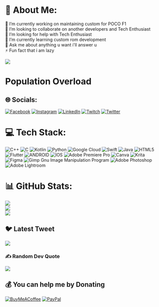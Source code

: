 # 💫 About Me:
🔭 I’m currently working on maintaining custom for POCO F1<br>👯 I’m looking to collaborate on another developers and Tech Enthusiast<br>🤝 I’m looking for help with Tech Enthusiast<br>🌱 I’m currently learning custom rom development <br>💬 Ask me about anything u want i'll answer u<br>⚡ Fun fact that i am lazy

<a href="https://visitcount.itsvg.in">
  <img src="https://visitcount.itsvg.in/api?id=Finnaib&label=Profile%20Views&color=1&icon=5&pretty=false" />
</a>

<h1>Population Overload</h1>

<span id="worldpop" class="bkgd"></span>

<canvas id="myChart"></canvas>


## 🌐 Socials:
[![Facebook](https://img.shields.io/badge/Facebook-%231877F2.svg?logo=Facebook&logoColor=white)](https://facebook.com/Finnaib) [![Instagram](https://img.shields.io/badge/Instagram-%23E4405F.svg?logo=Instagram&logoColor=white)](https://instagram.com/Finnaib01) [![LinkedIn](https://img.shields.io/badge/LinkedIn-%230077B5.svg?logo=linkedin&logoColor=white)](https://linkedin.com/in/mohd-shoaib-712998135) [![Twitch](https://img.shields.io/badge/Twitch-%239146FF.svg?logo=Twitch&logoColor=white)](https://twitch.tv/Finnaib) [![Twitter](https://img.shields.io/badge/Twitter-%231DA1F2.svg?logo=Twitter&logoColor=white)](https://twitter.com/Finnaib01) 

# 💻 Tech Stack:
![C++](https://img.shields.io/badge/c++-%2300599C.svg?style=for-the-badge&logo=c%2B%2B&logoColor=white) ![C](https://img.shields.io/badge/c-%2300599C.svg?style=for-the-badge&logo=c&logoColor=white) ![Kotlin](https://img.shields.io/badge/kotlin-%230095D5.svg?style=for-the-badge&logo=kotlin&logoColor=white) ![Python](https://img.shields.io/badge/python-3670A0?style=for-the-badge&logo=python&logoColor=ffdd54) ![Google Cloud](https://img.shields.io/badge/Google%20Cloud-%234285F4.svg?style=for-the-badge&logo=google-cloud&logoColor=white) ![Swift](https://img.shields.io/badge/swift-F54A2A?style=for-the-badge&logo=swift&logoColor=white) ![Java](https://img.shields.io/badge/java-%23ED8B00.svg?style=for-the-badge&logo=java&logoColor=white) ![HTML5](https://img.shields.io/badge/html5-%23E34F26.svg?style=for-the-badge&logo=html5&logoColor=white) ![Flutter](https://img.shields.io/badge/Flutter-%2302569B.svg?style=for-the-badge&logo=Flutter&logoColor=white) ![ANDROID](https://img.shields.io/badge/android-%2320232a.svg?style=for-the-badge&logo=android&logoColor=%a4c639) ![IOS](https://img.shields.io/badge/IOS-%2320232a.svg?style=for-the-badge&logo=apple&logoColor=white) ![Adobe Premiere Pro](https://img.shields.io/badge/Adobe%20Premiere%20Pro-9999FF.svg?style=for-the-badge&logo=Adobe%20Premiere%20Pro&logoColor=white) ![Canva](https://img.shields.io/badge/Canva-%2300C4CC.svg?style=for-the-badge&logo=Canva&logoColor=white) ![Krita](https://img.shields.io/badge/Krita-203759?style=for-the-badge&logo=krita&logoColor=EEF37B) 	![Figma](https://img.shields.io/badge/figma-%23F24E1E.svg?style=for-the-badge&logo=figma&logoColor=white) ![Gimp Gnu Image Manipulation Program](https://img.shields.io/badge/Gimp-657D8B?style=for-the-badge&logo=gimp&logoColor=FFFFFF) ![Adobe Photoshop](https://img.shields.io/badge/adobephotoshop-%2331A8FF.svg?style=for-the-badge&logo=adobephotoshop&logoColor=white) ![Adobe Lightroom](https://img.shields.io/badge/Adobe%20Lightroom-31A8FF.svg?style=for-the-badge&logo=Adobe%20Lightroom&logoColor=white)

# 📊 GitHub Stats:
![](https://github-readme-stats.vercel.app/api?username=Finnaib&theme=swift&hide_border=false&include_all_commits=true&count_private=true)<br/>
![](https://github-readme-streak-stats.herokuapp.com/?user=Finnaib&theme=swift&hide_border=false)<br/>
![](https://github-readme-stats.vercel.app/api/top-langs/?username=Finnaib&theme=swift&hide_border=false&include_all_commits=true&count_private=true&layout=compact)

## 🐦 Latest Tweet
[![](https://gtce.itsvg.in/api?username=Finnaib01)](https://github.com/VishwaGauravIn/github-twitter-card-embed)

### ✍️ Random Dev Quote
![](https://quotes-github-readme.vercel.app/api?type=horizontal&theme=radical)

  ## 💰 You can help me by Donating
  [![BuyMeACoffee](https://img.shields.io/badge/Buy%20Me%20a%20Coffee-ffdd00?style=for-the-badge&logo=buy-me-a-coffee&logoColor=black)](https://buymeacoffee.com/Finnaib) [![PayPal](https://img.shields.io/badge/PayPal-00457C?style=for-the-badge&logo=paypal&logoColor=white)](https://paypal.me/ShoaibWwe) 

  
<!-- Proudly created with GPRM ( https://gprm.itsvg.in ) -->
